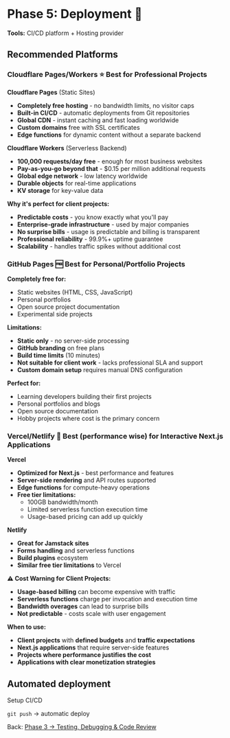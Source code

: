 # Phase 5: Deployment 🚢

**Tools:** CI/CD platform + Hosting provider

## Recommended Platforms

### Cloudflare Pages/Workers ⭐ **Best for Professional Projects**

**Cloudflare Pages** (Static Sites)
- **Completely free hosting** - no bandwidth limits, no visitor caps
- **Built-in CI/CD** - automatic deployments from Git repositories
- **Global CDN** - instant caching and fast loading worldwide
- **Custom domains** free with SSL certificates
- **Edge functions** for dynamic content without a separate backend

**Cloudflare Workers** (Serverless Backend)
- **100,000 requests/day free** - enough for most business websites
- **Pay-as-you-go beyond that** - $0.15 per million additional requests
- **Global edge network** - low latency worldwide
- **Durable objects** for real-time applications
- **KV storage** for key-value data

**Why it's perfect for client projects:**
- **Predictable costs** - you know exactly what you'll pay
- **Enterprise-grade infrastructure** - used by major companies
- **No surprise bills** - usage is predictable and billing is transparent
- **Professional reliability** - 99.9%+ uptime guarantee
- **Scalability** - handles traffic spikes without additional cost

### GitHub Pages 🆓 **Best for Personal/Portfolio Projects**

**Completely free for:**
- Static websites (HTML, CSS, JavaScript)
- Personal portfolios
- Open source project documentation
- Experimental side projects

**Limitations:**
- **Static only** - no server-side processing
- **GitHub branding** on free plans
- **Build time limits** (10 minutes)
- **Not suitable for client work** - lacks professional SLA and support
- **Custom domain setup** requires manual DNS configuration

**Perfect for:**
- Learning developers building their first projects
- Personal portfolios and blogs
- Open source documentation
- Hobby projects where cost is the primary concern

### Vercel/Netlify 🚀 **Best (performance wise) for Interactive Next.js Applications**

**Vercel**
- **Optimized for Next.js** - best performance and features
- **Server-side rendering** and API routes supported
- **Edge functions** for compute-heavy operations
- **Free tier limitations:**
  - 100GB bandwidth/month
  - Limited serverless function execution time
  - Usage-based pricing can add up quickly

**Netlify**
- **Great for Jamstack sites**
- **Forms handling** and serverless functions
- **Build plugins** ecosystem
- **Similar free tier limitations** to Vercel

**⚠️ Cost Warning for Client Projects:**
- **Usage-based billing** can become expensive with traffic
- **Serverless functions** charge per invocation and execution time
- **Bandwidth overages** can lead to surprise bills
- **Not predictable** - costs scale with user engagement

**When to use:**
- **Client projects** with **defined budgets** and **traffic expectations**
- **Next.js applications** that require server-side features
- **Projects where performance justifies the cost**
- **Applications with clear monetization strategies**


## Automated deployment
Setup CI/CD

`git push` → automatic deploy

Back: [Phase 3 → Testing, Debugging & Code Review](./phase-3-testing-debugging.md)
